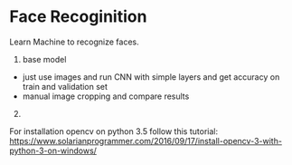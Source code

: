 # Face Recoginition
Learn Machine to recognize faces. 

1. base model
  - just use images and run CNN with simple layers and get accuracy on train and validation set
  - manual image cropping and compare results
2. 


For installation opencv on python 3.5 follow this tutorial:
https://www.solarianprogrammer.com/2016/09/17/install-opencv-3-with-python-3-on-windows/
